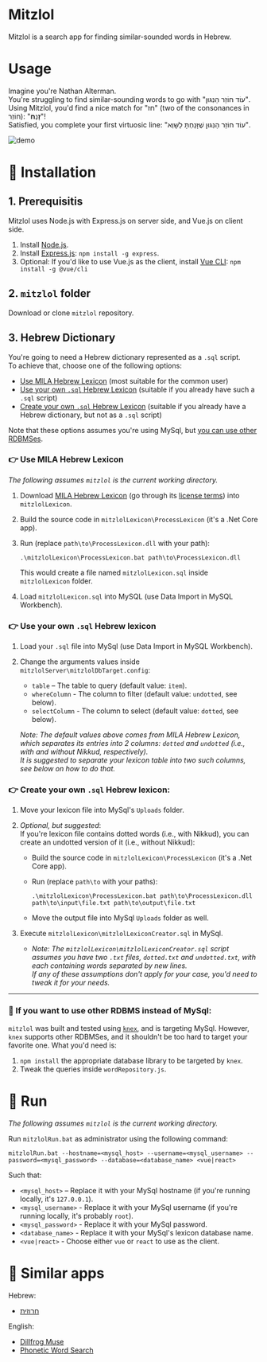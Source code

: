 # Mitzlol 
Mitzlol is a search app for finding similar-sounded words in Hebrew.

# Usage
Imagine you're Nathan Alterman.  
You're struggling to find similar-sounding words to go with "עוֹד חוֹזֵר הַנִּגּוּן".   
Using Mitzlol, you'd find a nice match for "חז" (two of the consonances in חוֹזֵר): "**זָ**נַ**ח**"!  
Satisfied, you complete your first virtuosic line: "עוֹד חוֹזֵר הַנִּגּוּן שֶׁזָּנַחְתָּ לַשָּׁוְא".  

 ![demo](demo/demo.gif)

# :wrench: Installation
## 1. Prerequisitis 
Mitzlol uses Node.js with Express.js on server side, and Vue.js on client side.
1. Install [Node.js](https://nodejs.org/en/).
2. Install [Express.js](https://expressjs.com/): `npm install -g express`.
3. Optional: If you'd like to use Vue.js as the client, install [Vue CLI](https://cli.vuejs.org/guide/installation.html): `npm install -g @vue/cli`

## 2. `mitzlol` folder
Download or clone `mitzlol` repository.

## 3. Hebrew Dictionary
You're going to need a Hebrew dictionary represented as a `.sql` script.  
To achieve that, choose one of the following options:

- [Use MILA Hebrew Lexicon](https://github.com/HeyJude1/mitzlol#point_right-use-mila-hebrew-lexicon) (most suitable for the common user)
- [Use your own `.sql` Hebrew Lexicon](https://github.com/HeyJude1/mitzlol#point_right-use-your-own-sql-hebrew-lexicon) (suitable if you already have such a `.sql` script)
- [Create your own `.sql` Hebrew Lexicon](https://github.com/HeyJude1/mitzlol#point_right-create-your-own-sql-hebrew-lexicon) (suitable if you already have a Hebrew dictionary, but not as a `.sql` script)
 
Note that these options assumes you're using MySql, but [you can use other RDBMSes](https://github.com/HeyJude1/mitzlol#wrench-if-you-want-to-use-other-rdbms-instead-of-mysql).
 
###  :point_right: Use MILA Hebrew Lexicon
*The following assumes `mitzlol` is the current working directory.* 
1. Download [MILA Hebrew Lexicon](https://yeda.cs.technion.ac.il:8443/corpus/software/files/lexicon.zip) (go through its [license terms](https://yeda.cs.technion.ac.il/resources_lexicons_mila.html)) into `mitzlolLexicon`.
2. Build the source code in `mitzlolLexicon\ProcessLexicon` (it's a .Net Core app).
3. Run (replace `path\to\ProcessLexicon.dll` with your path):  

       .\mitzlolLexicon\ProcessLexicon.bat path\to\ProcessLexicon.dll
            
   This would create a file named `mitzlolLexicon.sql` inside `mitzlolLexicon` folder.
4. Load `mitzlolLexicon.sql` into MySQL (use Data Import in MySQL Workbench).

### :point_right: Use your own `.sql` Hebrew lexicon

 1. Load your `.sql` file into MySql (use Data Import in MySQL Workbench).
 2. Change the arguments values inside `mitzlolServer\mitzlolDbTarget.config`: 
 
     * `table` – The table to query (default value: `item`).
     * `whereColumn` - The column to filter (default value: `undotted`, see below).  
     * `selectColumn` - The column to select (default value: `dotted`, see below). 
 
    *Note: The default values above comes from MILA Hebrew Lexicon, which separates its entries into 2 columns: `dotted` and `undotted` (i.e., with and without Nikkud, respectively).  
    It is suggested to separate your lexicon table into two such columns, see below on how to do that.*
     

### :point_right: Create your own `.sql` Hebrew lexicon:
1. Move your lexicon file into MySql's `Uploads` folder.
2. *Optional, but suggested*:  
      If you're lexicon file contains dotted words (i.e., with Nikkud), you can create an undotted version of it (i.e., without Nikkud):
     - Build the source code in `mitzlolLexicon\ProcessLexicon` (it's a .Net Core app).
     -  Run (replace `path\to` with your paths):
   
            .\mitzlolLexicon\ProcessLexicon.bat path\to\ProcessLexicon.dll path\to\input\file.txt path\to\output\file.txt
  
   - Move the output file into MySql `Uploads` folder as well.
   
3. Execute `mitzlolLexicon\mitzlolLexiconCreator.sql` in MySql.
    * *Note: The `mitzlolLexicon\mitzlolLexiconCreator.sql` script assumes you have two `.txt` files, `dotted.txt` and `undotted.txt`, with each containing words separated by new lines.  
      If any of these assumptions don't apply for your case, you'd need to tweak it for your needs.*

---
     
### :hammer: If you want to use other RDBMS instead of MySql:
`mitzlol` was built and tested using [`knex`](http://knexjs.org/), and is targeting MySql. 
However, `knex` supports other RDBMSes, and it shouldn't be too hard to target your favorite one. 
What you'd need is:
1. `npm install` the appropriate database library to be targeted by `knex`.
2. Tweak the queries inside `wordRepository.js`.

    

# :rocket: Run
*The following assumes `mitzlol` is the current working directory.*

Run `mitzlolRun.bat` as administrator using the following command:
    
    mitzlolRun.bat --hostname=<mysql_host> --username=<mysql_username> --password=<mysql_password> --database=<database_name> <vue|react>

Such that:
  * `<mysql_host>` – Replace it with your MySql hostname (if you're running locally, it's `127.0.0.1`). 
  * `<mysql_username>` - Replace it with your MySql username (if you're running locally, it's probably `root`). 
  * `<mysql_password>` - Replace it with your MySql password.
  * `<database_name>` - Replace it with your MySql's lexicon database name.
  * `<vue|react>` - Choose either `vue` or `react` to use as the client.


# :link: Similar apps
Hebrew:
- [חרוזית](https://wordplay.dicta.org.il/)  

English:
- [Dillfrog Muse](https://muse.dillfrog.com/)
- [Phonetic Word Search](http://www.benbriedis.com/phonetic/search.php)
